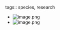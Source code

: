tags:: species, research
- ![image.png](https://peach-geographical-bat-397.mypinata.cloud/ipfs/QmUavqd8eewG2eGiCnQRxPmwqvCu7zfwnBNVAvVZQonyBc)
- ![image.png](https://peach-geographical-bat-397.mypinata.cloud/ipfs/QmZJpUqYTYmpUFk11w2cKRp24mJLeKVdy5aXXJb3EwbTgF)